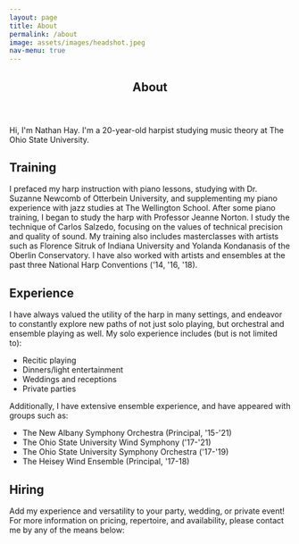 ```yaml
---
layout: page
title: About
permalink: /about
image: assets/images/headshot.jpeg
nav-menu: true
---
```


<!-- Main -->
<div id="main" class="alt">

<!-- One -->
<section id="one">
	<div class="inner">
		<header class="major">
			<h1>About</h1>
		</header>

<!-- Content -->
<p>Hi, I'm Nathan Hay. I'm a 20-year-old harpist studying music theory at The Ohio State University.</p>
<h2 id="content">Training</h2>
<p><span class="image right" style="max-height:15%; max-width:15%;"><img src="{% link assets/images/casual_headshot.jpg %}" alt=""/></span>I prefaced my harp instruction with piano lessons, studying with Dr. Suzanne Newcomb of Otterbein University, and supplementing my piano experience with jazz studies at The Wellington School. After some piano training, I began to study the harp with Professor Jeanne Norton. I study the technique of Carlos Salzedo, focusing on the values of technical precision and quality of sound. My training also includes masterclasses with artists such as Florence Sitruk of Indiana University and Yolanda Kondanasis of the Oberlin Conservatory. I have also worked with artists and ensembles at the past three National Harp Conventions ('14, '16, '18).</p>
<h2 id="content">Experience</h2>
<p>I have always valued the utility of the harp in many settings, and endeavor to constantly explore new paths of not just solo playing, but orchestral and ensemble playing as well. My solo experience includes (but is not limited to):
	<ul>
		<li>Recitic playing</li>
		<li>Dinners/light entertainment</li>
		<li>Weddings and receptions</li>
		<li>Private parties</li>
	</ul>
Additionally, I have extensive ensemble experience, and have appeared with groups such as:
	<ul>
		<li>The New Albany Symphony Orchestra (Principal, '15-'21)</li>
		<li>The Ohio State University Wind Symphony ('17-'21)</li>
		<li>The Ohio State University Symphony Orchestra ('17-'19)</li>
		<li>The Heisey Wind Ensemble (Principal, '17-18)</li>
	</ul>
</p>
<h2 id="content">Hiring</h2>
<p>Add my experience and versatility to your party, wedding, or private event! For more information on pricing, repertoire, and availability, please contact me by any of the means below:</p>
